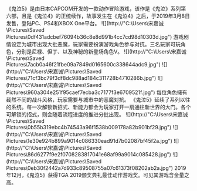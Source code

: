 《鬼泣5》是由日本CAPCOM开发的一款动作冒险游戏，该作是《鬼泣》系列第六部，且是《鬼泣4》的正统续作，故事发生在《鬼泣4》之后，于2019年3月8日发售，登陆PC、PS4和XBOX One平台。
![](http://"C:\Users\宋嘉诚\Pictures\Saved Pictures\0df431adcbef76094b36c8e8d991b4cc7cd98d10303d.jpg")
游戏剧情设定为城市出现大批恶魔，玩家需要扮演游戏角色参与对抗。三名玩家可玩角色，分别是尼禄、但丁、以及神秘的新登场角色V。
![](http://"C:\Users\宋嘉诚\Pictures\Saved Pictures\7acb0a46f21fbe09a7849d0165600c338644adc9.jpg")
![](http://"C:\Users\宋嘉诚\Pictures\Saved Pictures\71cf3bc79f3df8dc988ad184c311728b4710286b.jpg")
![](http://"C:\Users\宋嘉诚\Pictures\Saved Pictures\960a304e251f95caef7ecba3c7177f3e6709521f.jpg")
每位角色擁有截然不同的战斗风格，玩家需要与城市中的恶魔对抗。
《鬼泣5》延续了系列以往的系统。每一次解锁新招式、新能力都会为玩家打开一扇通往新世界的大门。各个可解锁的招式，则会随着流程进度的推进分批出现。
![](http://"C:\Users\宋嘉诚\Pictures\Saved Pictures\0b55b319ebc4b74543a96f1538b009178a82b901bf29.jpg")
![](http://"C:\Users\宋嘉诚\Pictures\Saved Pictures\1e30e924b899a9014c086330ead91d7b02087bf45f2a.jpg")
![](http://"C:\Users\宋嘉诚\Pictures\Saved Pictures\86d6277f9e2f0708283817041e68af99a9014c085428.jpg")
![](http://"C:\Users\宋嘉诚\Pictures\Saved Pictures\0eb30f2442a7d933c89508755a07c61373f08202ab2a.jpg")
2019年12月，《鬼泣5》获得TGA 2019颁奖典礼最佳动作游戏奖。可见其游戏含金量之高。
